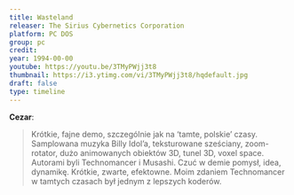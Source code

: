 ```yaml
---
title: Wasteland
releaser: The Sirius Cybernetics Corporation
platform: PC DOS
group: pc
credit:
year: 1994-00-00
youtube: https://youtu.be/3TMyPWjj3t8
thumbnail: https://i3.ytimg.com/vi/3TMyPWjj3t8/hqdefault.jpg
draft: false
type: timeline
---
```


**Cezar**:
>Krótkie, fajne demo, szczególnie jak na ‘tamte, polskie’ czasy. Samplowana muzyka Billy Idol’a, teksturowane sześciany, zoom-rotator, dużo animowanych obiektów 3D, tunel 3D, voxel space. Autorami byli Technomancer i Musashi. Czuć w demie pomysł, idea, dynamikę. Krótkie, zwarte, efektowne. Moim zdaniem Technomancer w tamtych czasach był jednym z lepszych koderów.

